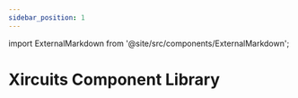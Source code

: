```yaml
---
sidebar_position: 1
---
```


import ExternalMarkdown from '@site/src/components/ExternalMarkdown';

# Xircuits Component Library

<ExternalMarkdown
  url="https://raw.githubusercontent.com/XpressAI/xircuits/master/xai_components/readme.md"
  placeholder="Content is unavailable or the specified section is not found."
/>
